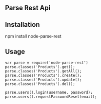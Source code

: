 ## Parse Rest Api

## Installation

npm install node-parse-rest

## Usage

```
var parse = require('node-parse-rest')
parse.classes('Products').get();
parse.classes('Products').getAll();
parse.classes('Products').create();
parse.classes('Products').update();
parse.classes('Products').del();

parse.users().login(username, password);
parse.users().requestPasswordReset(email);
```

